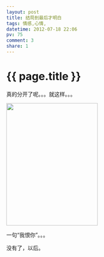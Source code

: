 ```yaml
---
layout: post
title: 结局到最后才明白
tags: 情感,心情,
datetime: 2012-07-18 22:06
pv: 75
comment: 3
share: 1
---
```


{{ page.title }}
================

 <p>真的分开了呢。。。就这样。。。</p><p><img src="http://b.hiphotos.baidu.com/space/pic/item/c995d143ad4bd113a26b9ea05aafa40f4afb05f9.jpg" width="240" height="320" /></p><p>一句“我恨你”。。。</p><p>没有了，以后。</p> 

